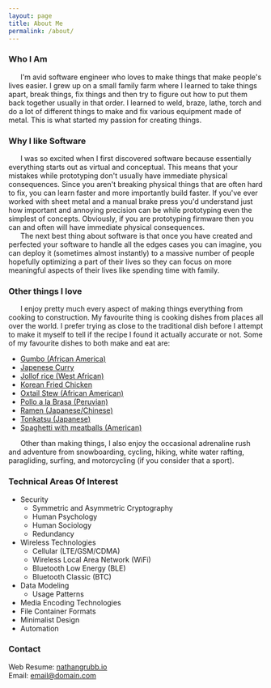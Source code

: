 ```yaml
---
layout: page
title: About Me
permalink: /about/
---
```


### Who I Am
&nbsp;&nbsp;&nbsp;&nbsp;&nbsp;&nbsp;I'm avid software engineer who loves to make things that make people's lives easier. I grew up on a small family farm where I learned to take things apart, break things, fix things and then try to figure out how to put them back together usually in that order. I learned to weld, braze, lathe, torch and do a lot of different things to make and fix various equipment made of metal. This is what started my passion for creating things. <br />

### Why I like Software
&nbsp;&nbsp;&nbsp;&nbsp;&nbsp;&nbsp;I was so excited when I first discovered software because essentially everything starts out as virtual and conceptual. This means that your mistakes while prototyping don't usually have immediate physical consequences. Since you aren't breaking physical things that are often hard to fix, you can learn faster and more importantly build faster. If you've ever worked with sheet metal and a manual brake press you'd understand just how important and annoying precision can be while prototyping even the simplest of concepts. Obviously, if you are prototyping firmware then you can and often will have immediate physical consequences. <br />
&nbsp;&nbsp;&nbsp;&nbsp;&nbsp;&nbsp;The next best thing about software is that once you have created and perfected your software to handle all the edges cases you can imagine, you can deploy it (sometimes almost instantly) to a massive number of people hopefully optimizing a part of their lives so they can focus on more meaningful aspects of their lives like spending time with family. <br />

### Other things I love
&nbsp;&nbsp;&nbsp;&nbsp;&nbsp;&nbsp;I enjoy pretty much every aspect of making things everything from cooking to construction. My favourite thing is cooking dishes from places all over the world. I prefer trying as close to the traditional dish before I attempt to make it myself to tell if the recipe I found it actually accurate or not. Some of my favourite dishes to both make and eat are:
- [Gumbo (African America)](https://en.wikipedia.org/wiki/Gumbo)
- [Japenese Curry](https://en.wikipedia.org/wiki/Japanese_curry)
- [Jollof rice (West African)](https://en.wikipedia.org/wiki/Jollof_rice)
- [Korean Fried Chicken](https://en.wikipedia.org/wiki/Korean_fried_chicken)
- [Oxtail Stew (African American)](https://en.wikipedia.org/wiki/Oxtail_stew)
- [Pollo a la Brasa (Peruvian)](https://en.wikipedia.org/wiki/Pollo_a_la_Brasa)
- [Ramen (Japanese/Chinese)](https://en.wikipedia.org/wiki/Ramen)
- [Tonkatsu (Japanese)](https://en.wikipedia.org/wiki/Tonkatsu)
- [Spaghetti with meatballs (American)](https://en.wikipedia.org/wiki/Spaghetti_with_meatballs)

&nbsp;&nbsp;&nbsp;&nbsp;&nbsp;&nbsp;Other than making things, I also enjoy the occasional adrenaline rush and adventure from snowboarding, cycling, hiking, white water rafting, paragliding, surfing, and motorcycling (if you consider that a sport).

### Technical Areas Of Interest
- Security
  - Symmetric and Asymmetric Cryptography
  - Human Psychology
  - Human Sociology
  - Redundancy
- Wireless Technologies
  - Cellular (LTE/GSM/CDMA)
  - Wireless Local Area Network (WiFi)
  - Bluetooth Low Energy (BLE)
  - Bluetooth Classic (BTC)
- Data Modeling
  - Usage Patterns
- Media Encoding Technologies
- File Container Formats
- Minimalist Design
- Automation

### Contact

Web Resume: [nathangrubb.io](https://www.nathangrubb.io) <br/>
Email: [email@domain.com](mailto:email@domain.com)
